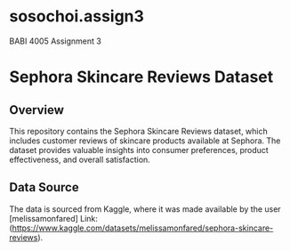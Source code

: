 # sosochoi.assign3
BABI 4005 Assignment 3

# Sephora Skincare Reviews Dataset

## Overview

This repository contains the Sephora Skincare Reviews dataset, which includes customer reviews of skincare products available at Sephora. The dataset provides valuable insights into consumer preferences, product effectiveness, and overall satisfaction.

## Data Source

The data is sourced from Kaggle, where it was made available by the user [melissamonfared]
Link: (https://www.kaggle.com/datasets/melissamonfared/sephora-skincare-reviews). 
